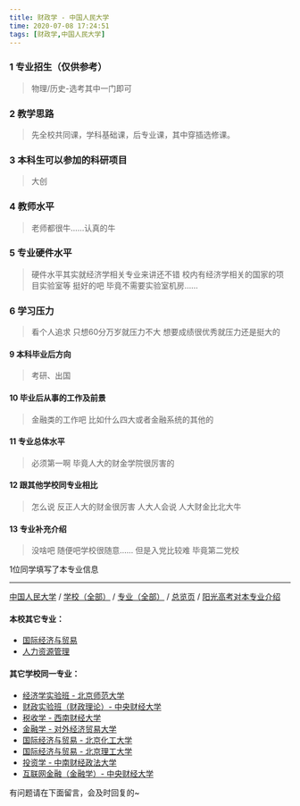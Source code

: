 ```yaml
---
title: 财政学 - 中国人民大学
time: 2020-07-08 17:24:51
tags: [财政学,中国人民大学]
---
```

### 1 专业招生（仅供参考）  
> 物理/历史-选考其中一门即可


### 2 教学思路
> 先全校共同课，学科基础课，后专业课，其中穿插选修课。


### 3 本科生可以参加的科研项目
>  大创


### 4 教师水平
> 老师都很牛……认真的牛


### 5 专业硬件水平
> 硬件水平其实就经济学相关专业来讲还不错 校内有经济学相关的国家的项目实验室等 挺好的吧 毕竟不需要实验室机房……


### 6 学习压力
> 看个人追求 只想60分万岁就压力不大 想要成绩很优秀就压力还是挺大的


#### 9 本科毕业后方向
> 考研、出国


#### 10 毕业后从事的工作及前景
> 金融类的工作吧 比如什么四大或者金融系统的其他的


#### 11 专业总体水平
> 必须第一啊 毕竟人大的财金学院很厉害的


#### 12 跟其他学校同专业相比
> 怎么说 反正人大的财金很厉害 人大人会说 人大财金比北大牛


#### 13 专业补充介绍
> 没啥吧 随便吧学校很随意…… 但是入党比较难 毕竟第二党校

1位同学填写了本专业信息
***
[中国人民大学](https://univgo.github.io/2020/07/08/中国人民大学) / [学校（全部）](https://univgo.github.io/2020/07/09/学校汇总页) / [专业（全部）](https://univgo.github.io/2020/07/09/专业汇总页) / [总览页](https://univgo.github.io/2020/07/09/总览) / [阳光高考对本专业介绍](http://gaokao.chsi.com.cn/sch/zyk/view.do?schId=73394522&specId=73381087
)
#### 本校其它专业：
- [国际经济与贸易](https://univgo.github.io/2020/07/08/国际经济与贸易%20-%20中国人民大学)
- [人力资源管理](https://univgo.github.io/2020/07/08/人力资源管理%20-%20中国人民大学)

#### 其它学校同一专业：
- [经济学实验班 - 北京师范大学](https://univgo.github.io/2020/07/08/经济学实验班%20-%20北京师范大学)
- [财政实验班（财政理论）- 中央财经大学](https://univgo.github.io/2020/07/08/财政实验班（财政理论）-%20%20中央财经大学)
- [税收学 - 西南财经大学](https://univgo.github.io/2020/07/08/税收学%20-%20西南财经大学)
- [金融学 - 对外经济贸易大学](https://univgo.github.io/2020/07/08/金融学%20-%20对外经济贸易大学)
- [国际经济与贸易 - 北京化工大学](https://univgo.github.io/2020/07/08/国际经济与贸易%20-%20北京化工大学)
- [国际经济与贸易 - 北京理工大学](https://univgo.github.io/2020/07/08/国际经济与贸易%20-%20北京理工大学)
- [投资学 - 中南财经政法大学](https://univgo.github.io/2020/07/08/投资学%20-%20中南财经政法大学)
- [互联网金融（金融学）- 中央财经大学](https://univgo.github.io/2020/07/08/互联网金融（金融学）-%20%20中央财经大学)


有问题请在下面留言，会及时回复的~